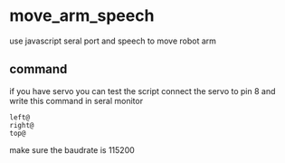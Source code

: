 # move_arm_speech
use javascript seral port and speech to move robot arm

## command
if you have servo you can test the script connect the servo to pin 8 and write this command in seral monitor
```
left@
right@
top@
```

make sure the baudrate is 115200
